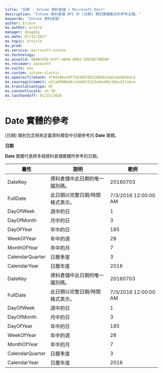 ```yaml
---
title: "日期 - Intune 資料倉儲 | Microsoft Docs"
description: "Intune 資料倉儲 API 中 [日期] 類別實體集合的參考主題。"
keywords: "Intune 資料倉儲"
author: Erikre
ms.author: erikre
manager: dougeby
ms.date: 07/31/2017
ms.topic: article
ms.prod: 
ms.service: microsoft-intune
ms.technology: 
ms.assetid: 6B4BC650-62F7-4049-9DE4-CDECB579B58F
ms.reviewer: aanavath
ms.suite: ems
ms.custom: intune-classic
ms.openlocfilehash: 4f04396e19f71030d7d522b05b2dab1de4b564c4
ms.sourcegitcommit: a41ad9988a8c14e6b15123a9ea9bc29ac437a4ce
ms.translationtype: HT
ms.contentlocale: zh-TW
ms.lasthandoff: 01/25/2018
---
```

# <a name="reference-for-date-entity"></a>Date 實體的參考

[日期] 類別包含用來定義資料模型中日期參考的 **Date** 實體。

**日期**

**Date** 實體代表跨多個資料倉儲實體所參考的日期。

| 屬性  | 說明 | 範例 |
|---------|------------|--------|
| DateKey | 資料倉儲中此日期的唯一識別碼。 | 20160703 |
| FullDate | 此日期以完整日期/時間格式表示。 | 7/3/2016 12:00:00 AM |
| DayOfWeek | 週中的日 | 1 |
| DayOfMonth | 月中的日 | 3 |
| DayOfYear | 年中的日 | 185 |
| WeekOfYear | 年中的週 | 28 |
| MonthOfYear | 年中的月 | 7 |
| CalendarQuarter | 日曆季度 | 3 |
| CalendarYear | 日曆年度 | 2016 |
| DateKey | 資料倉儲中此日期的唯一識別碼。 | 20160703 |
| FullDate | 此日期以完整日期/時間格式表示。 | 7/3/2016 12:00:00 AM |
| DayOfWeek | 週中的日 | 1 |
| DayOfMonth | 月中的日 | 3 |
| DayOfYear | 年中的日 | 185 |
| WeekOfYear | 年中的週 | 28 |
| MonthOfYear | 年中的月 | 7 |
| CalendarQuarter | 日曆季度 | 3 |
| CalendarYear | 日曆年度 | 2016 |
